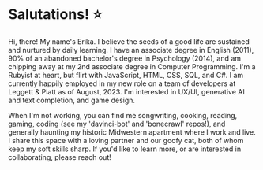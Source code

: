 
# Salutations! ⭐

Hi, there! My name's Erika.  I believe the seeds of a good life are sustained and nurtured by daily learning. I have an associate degree in English (2011), 90% of an abandoned bachelor's degree in Psychology (2014), and am chipping away at my 2nd associate degree in Computer Programming. I'm a Rubyist at heart, but flirt with JavaScript, HTML, CSS, SQL, and C#. I am currently happily employed in my new role on a team of developers at Leggett & Platt as of August, 2023. I'm interested in UX/UI, generative AI and text completion, and game design. 

When I'm not working, you can find me songwriting, cooking, reading, gaming, coding (see my 'davinci-bot' and 'bonecrawl' repos!), and generally haunting my historic Midwestern apartment where I work and live. I share this space with a loving partner and our goofy cat, both of whom keep my soft skills sharp. If you'd like to learn more, or are interested in collaborating, please reach out! 
